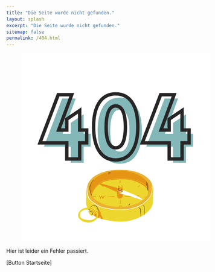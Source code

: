 ```yaml
---
title: "Die Seite wurde nicht gefunden."
layout: splash
excerpt: "Die Seite wurde nicht gefunden."
sitemap: false
permalink: /404.html
---
```


<figure style="width: 500px" class="align-right">
  <img src="https://github.com/mbosselmann/portfolio/blob/master/assets/images/404.png?raw=true" alt="">
  </figure>

Hier ist leider ein Fehler passiert.
 
[Button Startseite]
